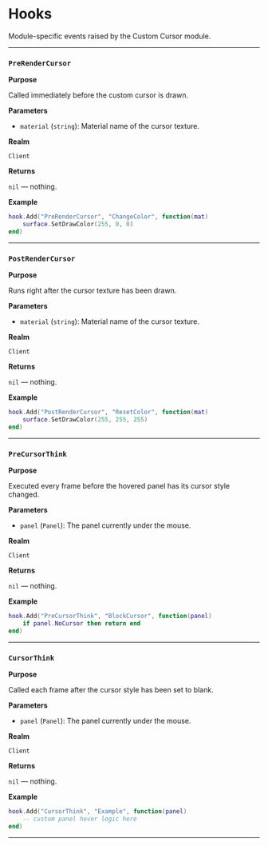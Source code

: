 # Hooks

Module-specific events raised by the Custom Cursor module.

---

### `PreRenderCursor`

**Purpose**

Called immediately before the custom cursor is drawn.

**Parameters**

* `material` (`string`): Material name of the cursor texture.

**Realm**

`Client`

**Returns**

`nil` — nothing.

**Example**

```lua
hook.Add("PreRenderCursor", "ChangeColor", function(mat)
    surface.SetDrawColor(255, 0, 0)
end)
```

---

### `PostRenderCursor`

**Purpose**

Runs right after the cursor texture has been drawn.

**Parameters**

* `material` (`string`): Material name of the cursor texture.

**Realm**

`Client`

**Returns**

`nil` — nothing.

**Example**

```lua
hook.Add("PostRenderCursor", "ResetColor", function(mat)
    surface.SetDrawColor(255, 255, 255)
end)
```

---

### `PreCursorThink`

**Purpose**

Executed every frame before the hovered panel has its cursor style changed.

**Parameters**

* `panel` (`Panel`): The panel currently under the mouse.

**Realm**

`Client`

**Returns**

`nil` — nothing.

**Example**

```lua
hook.Add("PreCursorThink", "BlockCursor", function(panel)
    if panel.NoCursor then return end
end)
```

---

### `CursorThink`

**Purpose**

Called each frame after the cursor style has been set to blank.

**Parameters**

* `panel` (`Panel`): The panel currently under the mouse.

**Realm**

`Client`

**Returns**

`nil` — nothing.

**Example**

```lua
hook.Add("CursorThink", "Example", function(panel)
    -- custom panel hover logic here
end)
```

---

